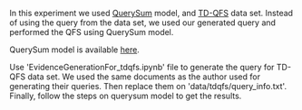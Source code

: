 In this experiment we used [QuerySum](https://github.com/yumoxu/querysum) model, and [TD-QFS](https://drive.google.com/file/d/1X1rKKP5SrUoU9-ki0urrlhO_L35Vl2oO/view?usp=sharing) data set. Instead of using the query from the data set, we used our generated query and performed the QFS using QuerySum model.

QuerySum model is available [here](https://github.com/yumoxu/querysum).

Use 'EvidenceGenerationFor_tdqfs.ipynb' file to generate the query for TD-QFS data set. We used the same documents as the author used for generating their queries. Then replace them on 'data/tdqfs/query_info.txt'. Finally, follow the steps on querysum model to get the results.
